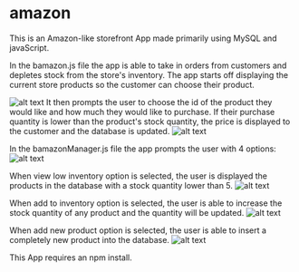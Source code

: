 # amazon

This is an Amazon-like storefront App made primarily using MySQL and javaScript.

In the bamazon.js file the app is able to take in orders from customers and depletes stock from the store's inventory. The app starts off displaying the current store products so the customer can choose their product.

![alt text](https://github.com/zeinabfarag/amazon/blob/master/Screenshots/display.png)
It then prompts the user to choose the id of the product they would like and how much they would like to purchase. If their purchase quantity is lower than the product's stock quantity, the price is displayed to the customer and the database is updated.
![alt text](https://github.com/zeinabfarag/amazon/blob/master/Screenshots/purchase.png)

In the bamazonManager.js file the app prompts the user with 4 options:
![alt text](https://github.com/zeinabfarag/amazon/blob/master/Screenshots/manager.png)

When view low inventory option is selected, the user is displayed the products in the database with a stock quantity lower than 5.
![alt text](https://github.com/zeinabfarag/amazon/blob/master/Screenshots/low%20inventory.png)


When add to inventory option is selected, the user is able to increase the stock quantity of any product and the quantity will be updated.
![alt text](https://github.com/zeinabfarag/amazon/blob/master/Screenshots/add%20inventory.png)

When add new product option is selected, the user is able to insert a completely new product into the database. 
![alt text](https://github.com/zeinabfarag/amazon/blob/master/Screenshots/add%20inventory.png)


This App requires an npm install.
